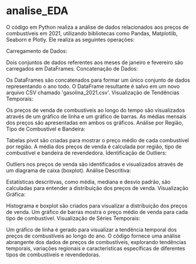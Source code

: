 # analise_EDA

O código em Python realiza a análise de dados relacionados aos preços de combustíveis em 2021, utilizando bibliotecas como Pandas, Matplotlib, Seaborn e Plotly. Ele realiza as seguintes operações:

Carregamento de Dados:

Dois conjuntos de dados referentes aos meses de janeiro e fevereiro são carregados em DataFrames.
Concatenação de Dados:

Os DataFrames são concatenados para formar um único conjunto de dados representando o ano todo.
O DataFrame resultante é salvo em um novo arquivo CSV chamado 'gasolina_2021.csv'.
Visualização de Tendências Temporais:

Os preços de venda de combustíveis ao longo do tempo são visualizados através de um gráfico de linha e um gráfico de barras.
As médias mensais dos preços são apresentadas em ambos os gráficos.
Análise por Região, Tipo de Combustível e Bandeira:

Tabelas pivot são criadas para mostrar o preço médio de cada combustível por região.
A média dos preços de venda é calculada por região, tipo de combustível e bandeira de revendedora.
Identificação de Outliers:

Outliers nos preços de venda são identificados e visualizados através de um diagrama de caixa (boxplot).
Análise Descritiva:

Estatísticas descritivas, como média, mediana e desvio padrão, são calculadas para entender a distribuição dos preços de venda.
Visualização Gráfica:

Histograma e boxplot são criados para visualizar a distribuição dos preços de venda.
Um gráfico de barras mostra o preço médio de venda para cada tipo de combustível.
Visualização de Séries Temporais:

Um gráfico de linha é gerado para visualizar a tendência temporal dos preços de combustíveis ao longo do ano.
O código fornece uma análise abrangente dos dados de preços de combustíveis, explorando tendências temporais, variações regionais e características específicas de diferentes tipos de combustíveis e revendedoras.
